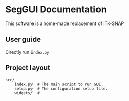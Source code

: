 # SegGUI Documentation

This software is a home-made replacement of ITK-SNAP

## User guide

Directly run `index.py`

## Project layout

    src/
        index.py  # The main script to run GUI.
        setup.py  # The configuration setup file.
        widgets/  #
